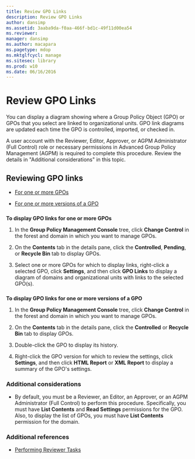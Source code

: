 ```yaml
---
title: Review GPO Links
description: Review GPO Links
author: dansimp
ms.assetid: 3aaba9da-f0aa-466f-bd1c-49f11d00ea54
ms.reviewer: 
manager: dansimp
ms.author: macapara
ms.pagetype: mdop
ms.mktglfcycl: manage
ms.sitesec: library
ms.prod: w10
ms.date: 06/16/2016
---
```



# Review GPO Links


You can display a diagram showing where a Group Policy Object (GPO) or GPOs that you select are linked to organizational units. GPO link diagrams are updated each time the GPO is controlled, imported, or checked in.

A user account with the Reviewer, Editor, Approver, or AGPM Administrator (Full Control) role or necessary permissions in Advanced Group Policy Management (AGPM) is required to complete this procedure. Review the details in "Additional considerations" in this topic.

## Reviewing GPO links


-   [For one or more GPOs](#bkmk-gpos)

-   [For one or more versions of a GPO](#bkmk-gpo-versions)

### <a href="" id="bkmk-gpos"></a>

**To display GPO links for one or more GPOs**

1.  In the **Group Policy Management Console** tree, click **Change Control** in the forest and domain in which you want to manage GPOs.

2.  On the **Contents** tab in the details pane, click the **Controlled**, **Pending**, or **Recycle Bin** tab to display GPOs.

3.  Select one or more GPOs for which to display links, right-click a selected GPO, click **Settings**, and then click **GPO Links** to display a diagram of domains and organizational units with links to the selected GPO(s).

### <a href="" id="bkmk-gpo-versions"></a>

**To display GPO links for one or more versions of a GPO**

1.  In the **Group Policy Management Console** tree, click **Change Control** in the forest and domain in which you want to manage GPOs.

2.  On the **Contents** tab in the details pane, click the **Controlled** or **Recycle Bin** tab to display GPOs.

3.  Double-click the GPO to display its history.

4.  Right-click the GPO version for which to review the settings, click **Settings**, and then click **HTML Report** or **XML Report** to display a summary of the GPO's settings.

### Additional considerations

-   By default, you must be a Reviewer, an Editor, an Approver, or an AGPM Administrator (Full Control) to perform this procedure. Specifically, you must have **List Contents** and **Read Settings** permissions for the GPO. Also, to display the list of GPOs, you must have **List Contents** permission for the domain.

### Additional references

-   [Performing Reviewer Tasks](performing-reviewer-tasks-agpm40.md)

 

 






